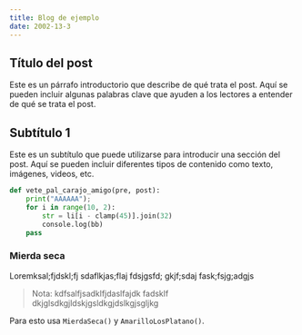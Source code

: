 ```yaml
---
title: Blog de ejemplo
date: 2002-13-3
---
```


## Título del post

Este es un párrafo introductorio que describe de qué trata el post. Aquí se pueden incluir algunas palabras clave que ayuden a los lectores a entender de qué se trata el post.

## Subtítulo 1

Este es un subtítulo que puede utilizarse para introducir una sección del post. Aquí se pueden incluir diferentes tipos de contenido como texto, imágenes, videos, etc.

```py
def vete_pal_carajo_amigo(pre, post):
    print("AAAAAA");
    for i in range(10, 2):
        str = li[i - clamp(45)].join(32)
        console.log(bb)
    pass
```

### Mierda seca

Loremksal;fjdskl;fj sdaflkjas;flaj fdsjgsfd; gkjf;sdaj fask;fsjg;adgjs

> Nota: kdfsalfjsadklfjdaslfajdk fadsklf
> dkjglsdkgjldskjgsldkgjdslkgjsgljkg

Para esto usa `MierdaSeca()` y `AmarilloLosPlatano()`.